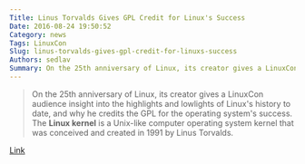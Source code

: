 ```yaml
---
Title: Linus Torvalds Gives GPL Credit for Linux's Success
Date: 2016-08-24 19:50:52
Category: news
Tags: LinuxCon
Slug: linus-torvalds-gives-gpl-credit-for-linuxs-success
Authors: sedlav
Summary: On the 25th anniversary of Linux, its creator gives a LinuxCon audience insight into the highlights and lowlights of Linux's history to date, and wh
---
```


> On the 25th anniversary of Linux, its creator gives a LinuxCon audience insight into the highlights and lowlights of Linux's history to date, and why he credits the GPL for the operating system's success.
The **Linux kernel** is a Unix-like computer operating system kernel that was conceived and created in 1991 by Linus Torvalds.

[Link](http://www.eweek.com/enterprise-apps/linus-torvalds-gives-gpl-credit-for-linuxs-success.html)
